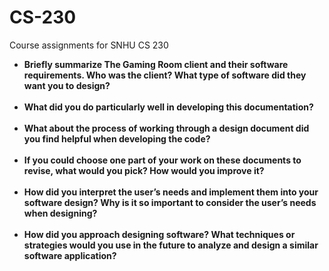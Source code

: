 # CS-230
Course assignments for SNHU CS 230

* **Briefly summarize The Gaming Room client and their software requirements. Who was the client? What type of software did they want you to design?** <br><br>
* **What did you do particularly well in developing this documentation?** <br><br>
* **What about the process of working through a design document did you find helpful when developing the code?** <br><br>
* **If you could choose one part of your work on these documents to revise, what would you pick? How would you improve it?** <br><br>
* **How did you interpret the user’s needs and implement them into your software design? Why is it so important to consider the user’s needs when designing?** <br><br>
* **How did you approach designing software? What techniques or strategies would you use in the future to analyze and design a similar software application?** <br><br>

